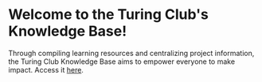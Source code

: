 # Welcome to the Turing Club's Knowledge Base!

Through compiling learning resources and centralizing project information, the Turing Club Knowledge Base aims to empower everyone to make impact. Access it [here](https://github.com/hkuturingclub/KnowledgeBase/wiki).
